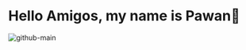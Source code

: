 # Hello Amigos, my name is Pawan👋

<!--
**PawanSinghChaudhary-26/PawanSinghChaudhary-26** is a ✨ _special_ ✨ repository because its `README.md` (this file) appears on your GitHub profile.

Here are some ideas to get you started:

- 🔭 I’m currently working on ...
- 🌱 I’m currently learning ...
- 👯 I’m looking to collaborate on ...
- 🤔 I’m looking for help with ...
- 💬 Ask me about ...
- 📫 How to reach me: ...
- 😄 Pronouns: ...
- ⚡ Fun fact: ...
-->
![github-main](https://github.com/PawanSinghChaudhary-26/PawanSinghChaudhary-26/assets/78315715/eaaeb7e9-2131-4391-8afe-b302129b8302)

